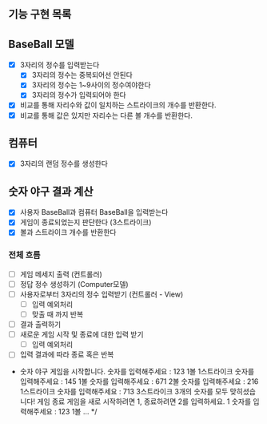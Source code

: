 ## 기능 구현 목록

## BaseBall 모델

- [x] 3자리의 정수를 입력받는다
  - [x] 3자리의 정수는 중복되어선 안된다
  - [x] 3자리의 정수는 1~9사이의 정수여야한다
  - [x] 3자리의 정수가 입력되어야 한다
- [x] 비교를 통해 자리수와 값이 일치하는 스트라이크의 개수를 반환한다.
- [x] 비교를 통해 값은 있지만 자리수는 다른 볼 개수를 반환한다.

## 컴퓨터

- [x] 3자리의 랜덤 정수를 생성한다

## 숫자 야구 결과 계산

- [x] 사용자 BaseBall과 컴퓨터 BaseBall을 입력받는다
- [x] 게임이 종료되었는지 판단한다 (3스트라이크)
- [x] 볼과 스트라이크 개수를 반환한다

### 전체 흐름

- [ ] 게임 메세지 출력 (컨트롤러)
- [ ] 정답 정수 생성하기 (Computer모델)
- [ ] 사용자로부터 3자리의 정수 입력받기 (컨트롤러 - View)
  - [ ] 입력 예외처리
  - [ ] 맞출 때 까지 반복
- [ ] 결과 출력하기
- [ ] 새로운 게임 시작 및 종료에 대한 입력 받기
  - [ ] 입력 예외처리
- [ ] 입력 결과에 따라 종료 혹은 반복

- 숫자 야구 게임을 시작합니다.
  숫자를 입력해주세요 : 123
  1볼 1스트라이크
  숫자를 입력해주세요 : 145
  1볼
  숫자를 입력해주세요 : 671
  2볼
  숫자를 입력해주세요 : 216
  1스트라이크
  숫자를 입력해주세요 : 713
  3스트라이크
  3개의 숫자를 모두 맞히셨습니다! 게임 종료
  게임을 새로 시작하려면 1, 종료하려면 2를 입력하세요.
  1
  숫자를 입력해주세요 : 123
  1볼
  ...
  \*/
